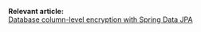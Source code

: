 **Relevant article:**  
[Database column-level encryption with Spring Data JPA](https://sultanov.dev/blog/database-column-level-encryption-with-spring-data-jpa/)
